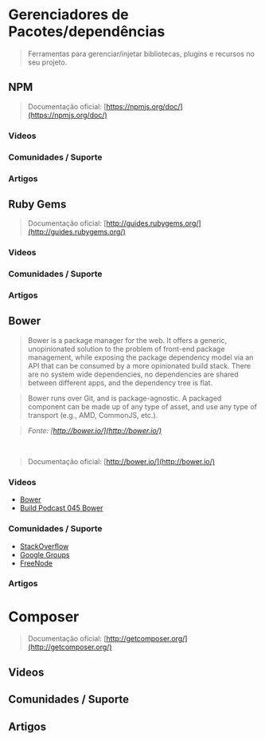 # Gerenciadores de Pacotes/dependências

> Ferramentas para gerenciar/injetar bibliotecas, plugins e recursos no seu projeto.


## NPM

> Documentação oficial: [https://npmjs.org/doc/](https://npmjs.org/doc/)

### Videos

### Comunidades / Suporte

### Artigos



## Ruby Gems

> Documentação oficial: [http://guides.rubygems.org/](http://guides.rubygems.org/)

### Videos

### Comunidades / Suporte

### Artigos


## Bower

> Bower is a package manager for the web. It offers a generic, unopinionated solution to the problem of front-end package management, while exposing the package dependency model via an API that can be consumed by a more opinionated build stack. There are no system wide dependencies, no dependencies are shared between different apps, and the dependency tree is flat.

> Bower runs over Git, and is package-agnostic. A packaged component can be made up of any type of asset, and use any type of transport (e.g., AMD, CommonJS, etc.).

> *Fonte: [http://bower.io/](http://bower.io/)*

<br>

> Documentação oficial: [http://bower.io/](http://bower.io/)

### Videos
* [Bower](https://www.youtube.com/watch?v=0XffYRF7-G0&feature=c4-overview&playnext=1&list=TL3_9Fgkj4JDk)
* [Build Podcast 045 Bower](https://www.youtube.com/watch?v=W-PwIDcfYkY)

### Comunidades / Suporte
* [StackOverflow](http://stackoverflow.com/questions/tagged/bower)
* [Google Groups](https://groups.google.com/forum/?fromgroups#!forum/twitter-bower)
* [FreeNode](http://webchat.freenode.net/?channels=bower)

### Artigos


# Composer

> Documentação oficial: [http://getcomposer.org/](http://getcomposer.org/)

## Videos

## Comunidades / Suporte

## Artigos